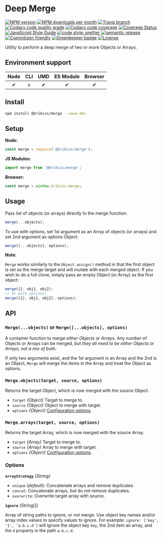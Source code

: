 # Deep Merge

<!-- Shields. -->
<p>
	<!-- NPM version. -->
	<a href="https://www.npmjs.com/package/@brikcss/merge"><img alt="NPM version" src="https://img.shields.io/npm/v/@brikcss/merge.svg?style=flat-square"></a>
	<!-- NPM downloads/month. -->
	<a href="https://www.npmjs.com/package/@brikcss/merge"><img alt="NPM downloads per month" src="https://img.shields.io/npm/dm/@brikcss/merge.svg?style=flat-square"></a>
	<!-- Travis branch. -->
	<a href="https://github.com/brikcss/merge/tree/master"><img alt="Travis branch" src="https://img.shields.io/travis/rust-lang/rust/master.svg?style=flat-square&label=master"></a>
	<!-- Codacy. -->
	<a href="https://www.codacy.com"><img alt="Codacy code quality grade" src="https://img.shields.io/codacy/grade/49af7ce4215c4720a6dbc90c3b7fcdbe/master.svg?style=flat-square"></a>
	<a href="https://www.codacy.com"><img alt="Codacy code coverage" src="https://img.shields.io/codacy/coverage/49af7ce4215c4720a6dbc90c3b7fcdbe/master.svg?style=flat-square"></a>
	<!-- Coveralls -->
	<a href='https://coveralls.io/github/brikcss/merge?branch=master'><img src='https://img.shields.io/coveralls/github/brikcss/merge/master.svg?style=flat-square' alt='Coverage Status' /></a>
	<!-- JS Standard style. -->
	<a href="https://standardjs.com"><img alt="JavaScript Style Guide" src="https://img.shields.io/badge/code_style-standard-brightgreen.svg?style=flat-square"></a>
	<!-- Prettier code style. -->
	<a href="https://prettier.io/"><img alt="code style: prettier" src="https://img.shields.io/badge/code_style-prettier-ff69b4.svg?style=flat-square"></a>
	<!-- Semantic release. -->
	<a href="https://github.com/semantic-release/semantic-release"><img alt="semantic release" src="https://img.shields.io/badge/%20%20%F0%9F%93%A6%F0%9F%9A%80-semantic--release-e10079.svg?style=flat-square"></a>
	<!-- Commitizen friendly. -->
	<a href="http://commitizen.github.io/cz-cli/"><img alt="Commitizen friendly" src="https://img.shields.io/badge/commitizen-friendly-brightgreen.svg?style=flat-square"></a>
	<!-- Greenkeeper. -->
	<a href="https://greenkeeper.io/"><img src="https://badges.greenkeeper.io/brikcss/merge.svg?style=flat-square" alt="Greenkeeper badge"></a>
	<!-- MIT License. -->
	<a href="https://choosealicense.com/licenses/mit/"><img alt="License" src="https://img.shields.io/npm/l/express.svg?style=flat-square"></a>
</p>

Utility to perform a deep merge of two or more Objects or Arrays.

## Environment support

| Node | CLI | UMD | ES Module | Browser |
| :--: | :-: | :-: | :-------: | :-----: |
|  ✔   |  x  |  ✔  |     ✔     |    ✔    |

## Install

```sh
npm install @brikcss/merge --save-dev
```

## Setup

**Node:**

```js
const merge = require('@brikcss/merge');
```

**JS Modules:**

```js
import merge from '@brikcss/merge';
```

**Browser:**

```js
const merge = window.brikcss.merge;
```

## Usage

Pass list of objects (or arrays) directly to the merge function:

```js
merge(...objects);
```

To use with options, set 1st argument as an Array of objects (or arrays) and set 2nd argument as options Object:

```js
merge([...objects], options);
```

**Note:**

`Merge` works similarly to the `Object.assign()` method in that the first object is set as the merge target and will mutate with each merged object. If you wish to do a full clone, simply pass an empty Object (or Array) as the first object:

```js
merge({}, obj1, obj2);
// Or with options:
merge([{}, obj1, obj2], options);
```

## API

### `Merge(...objects)` or `Merge([...objects], options)`

A container function to merge _either Objects or Arrays_. Any number of Objects or Arrays can be merged, _but they all need to be either Objects or Arrays, not a mix of both._

If only two arguments exist, and the 1st argument is an Array and the 2nd is an Object, `Merge` will merge the items in the Array and treat the Object as options.

### `Merge.objects(target, source, options)`

Returns the target Object, which is now merged with the source Object.

-   `target` _{Object}_ Target to merge to.
-   `source` _{Object}_ Object to merge with target.
-   `options` _{Object}_ [Configuration options](#options).

### `Merge.arrays(target, source, options)`

Returns the target Array, which is now merged with the source Array.

-   `target` _{Array}_ Target to merge to.
-   `source` _{Array}_ Array to merge with target.
-   `options` _{Object}_ [Configuration options](#options).

### Options

**`arrayStrategy`** _{String}_

-   `unique` (_default_): Concatenate arrays and remove duplicates.
-   `concat`: Concatenate arrays, but do not remove duplicates.
-   `overwrite`: Overwrite target array with source.

**`ignore`** _{String[]}_

Array of string paths to ignore, or not merge. Use object key names and/or array index values to specify values to ignore. For example: `ignore: ['key', '1', 'a.b.c.d']` will ignore the object key `key`, the 2nd item an array, and the `d` property in the path `a.b.c.d`.
